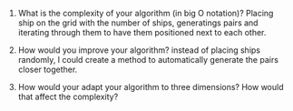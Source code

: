 1. What is the complexity of your algorithm (in big O notation)?
 Placing ship on the grid with the number of ships, generatings pairs and iterating through them to have them positioned next to each other.

2. How would you improve your algorithm?
 instead of placing ships randomly, I could create a method to automatically generate the pairs closer together.

3. How would your adapt your algorithm to three dimensions? How would that affect
the complexity?
